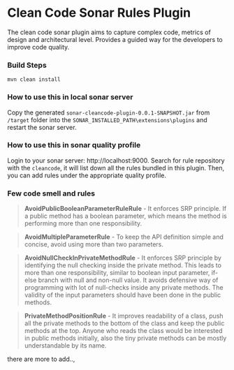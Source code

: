 # Clean Code Sonar Rules Plugin #
The clean code sonar plugin aims to capture complex code, metrics of design and architectural level. 
Provides a guided way for the developers to improve code quality.


 

### Build Steps ###

`mvn clean install` 


### How to use this in local sonar server ###

Copy the generated `sonar-cleancode-plugin-0.0.1-SNAPSHOT.jar` from `/target` folder into the `SONAR_INSTALLED_PATH\extensions\plugins`
and restart the sonar server.


### How to use this in sonar quality profile ###

Login to your sonar server: http://localhost:9000. 
Search for rule repository with the `cleancode`, it will list down all the rules bundled in this plugin.
Then, you can add rules under the appropriate quality profile.


### Few code smell and rules ###

> **AvoidPublicBooleanParameterRuleRule** - It enforces SRP principle. If a public method has a boolean parameter, which means the method is performing more than one responsibility.

>**AvoidMultipleParameterRule** - To keep the API definition simple and concise, avoid using more than two parameters.

>**AvoidNullCheckInPrivateMethodRule** - It enforces SRP principle by identifying the null checking inside the private method. This leads to more than one responsibility, similar to boolean input parameter, if-else branch with null and non-null value. It avoids defensive way of programming with lot of null-checks inside any private methods. The validity of the input parameters should have been done in the public methods. 

> **PrivateMethodPositionRule** - It improves readability of a class, push all the private methods to the bottom of the class and keep the public methods at the top.
Anyone who reads the class would be interested in public methods initially, also the tiny private methods can be mostly understandable by its name.


there are more to add..,